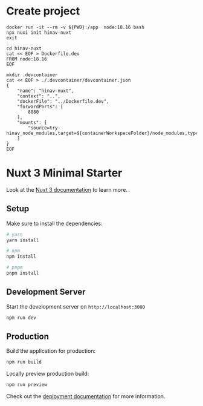 
# Create project

```
docker run -it --rm -v ${PWD}:/app  node:18.16 bash
npx nuxi init hinav-nuxt
exit
```


```
cd hinav-nuxt
cat << EOF > Dockerfile.dev
FROM node:18.16
EOF
```

```
mkdir .devcontainer
cat << EOF > ./.devcontainer/devcontainer.json
{
	"name": "hinav-nuxt",
	"context": "..",
	"dockerFile": "../Dockerfile.dev",
	"forwardPorts": [
		8080
	],
	"mounts": [
		"source=try-hinav_node_modules,target=${containerWorkspaceFolder}/node_modules,type=volume"
	]
}
EOF
```




# Nuxt 3 Minimal Starter

Look at the [Nuxt 3 documentation](https://nuxt.com/docs/getting-started/introduction) to learn more.

## Setup

Make sure to install the dependencies:

```bash
# yarn
yarn install

# npm
npm install

# pnpm
pnpm install
```

## Development Server

Start the development server on `http://localhost:3000`

```bash
npm run dev
```

## Production

Build the application for production:

```bash
npm run build
```

Locally preview production build:

```bash
npm run preview
```

Check out the [deployment documentation](https://nuxt.com/docs/getting-started/deployment) for more information.

